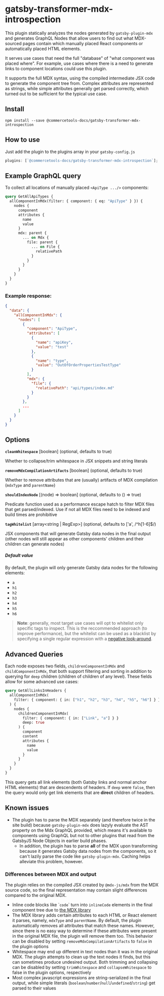 # gatsby-transformer-mdx-introspection

This plugin statically analyzes the nodes generated by `gatsby-plugin-mdx` and generates GraphQL Nodes that allow users to find out what MDX-sourced pages contain which manually placed React components or automatically placed HTML elements.

It serves use cases that need the full "database" of "what component was placed where". For example, use cases where there is a need to generate links to component locations could use this plugin.

It supports the full MDX syntax, using the compiled intermediate JSX code to generate the component tree from. Complex attributes are represented as strings, while simple attributes generally get parsed correctly, which turned out to be sufficient for the typical use case.

## Install

```
npm install --save @commercetools-docs/gatsby-transformer-mdx-introspection
```

## How to use

Just add the plugin to the plugins array in your `gatsby-config.js`

```js
plugins: [`@commercetools-docs/gatsby-transformer-mdx-introspection`];
```

## Example GraphQL query

To collect all locations of manually placed `<ApiType .../>` components:

```graphql
query GetAllApiTypes {
  allComponentInMdx(filter: { component: { eq: "ApiType" } }) {
    nodes {
      component
      attributes {
        name
        value
      }
      mdx: parent {
        ... on Mdx {
          file: parent {
            ... on File {
              relativePath
            }
          }
        }
      }
    }
  }
}
```

### Example response:

```json
{
  "data": {
    "allComponentInMdx": {
      "nodes": [
        {
          "component": "ApiType",
          "attributes": [
            {
              "name": "apiKey",
              "value": "test"
            },
            {
              "name": "type",
              "value": "OutOfOrderPropertiesTestType"
            }
          ],
          "mdx": {
            "file": {
              "relativePath": "api/types/index.md"
            }
          }
        },
        ...
      ]
    }
  }
}
```

## Options

**`cleanWhitespace`** [boolean] (optional, defaults to true)

Whether to collapse/trim whitespace in JSX snippets and string literals

**`removeMdxCompilationArtifacts`** [boolean] (optional, defaults to true)

Whether to remove attributes that are (usually) artifacts of MDX compilation (`mdxType` and `parentName`)

**`shouldIndexNode`** [(node) ⇒ boolean] (optional, defaults to () ⇒ true)

Predicate function used as a performance escape hatch to filter MDX files that get parsed/indexed. Use if not all MDX files need to be indexed and build times are prohibitive

**`tagWhitelist`** [array\<string | RegExp>] (optional, defaults to ['a', /^h[1-6]\$/)

JSX components that will generate Gatsby data nodes in the final output (other nodes will still appear as other components' children and their children can generate nodes)

##### Default value

By default, the plugin will only generate Gatsby data nodes for the following elements:

- `a`
- `h1`
- `h2`
- `h3`
- `h4`
- `h5`
- `h6`

> **Note**: generally, most target use cases will opt to whitelist only specific tags to inspect. This is the reccommended approach (to improve performance), but the whitelist can be used as a blacklist by specifying a single regular expression with a [negative look-around](https://www.regular-expressions.info/lookaround.html).

## Advanced Queries

Each node exposes two fields, `childrenComponentInMdx` and `childComponentInMdx`, that both support filtering and sorting in addition to querying for `deep` children (children of children of any level). These fields allow for some advanced use cases:

```graphql
query GetAllLinksInHeaders {
  allComponentInMdx(
    filter: { component: { in: ["h1", "h2", "h3", "h4", "h5", "h6"] } }
  ) {
    nodes {
      childrenComponentInMdx(
        filter: { component: { in: ["Link", "a"] } }
        deep: true
      ) {
        component
        content
        attributes {
          name
          value
        }
      }
    }
  }
}
```

This query gets all link elements (both Gatsby links and normal anchor HTML elements) that are descendents of headers. If `deep` were `false`, then the query would only get link elements that are **direct** children of headers.

## Known issues

- The plugin has to parse the MDX separately (and therefore twice in the site build) because `gatsby-plugin-mdx` does lazyly evaluate the AST property on the Mdx GraphQL provided, which means it's available to components using GraphQL but not to other plugins that read from the GatsbyJS Node Objects in earlier build phases.
  - In addition, the plugin has to parse **all** of the MDX upon transforming because it generates Gatsby data nodes from the components, so it can't lazily parse the code like `gatsby-plugin-mdx`. Caching helps alleviate this problem, however.

### Differences between MDX and output

The plugin relies on the compiled JSX created by `@mdx-js/mdx` from the MDX source code, so the final representation may contain slight differences compared to the original MDX.

- Inline code blocks like \``code`\` turn into `inlineCode` elements in the final component tree due to [the MDX library](https://mdxjs.com/getting-started#working-with-components)
- The MDX library adds certain attributes to each HTML or React element it parses, namely, `mdxType` and `parentName`. By default, the plugin automatically removes all attributes that match these names. However, since there is no easy way to determine if these attributes were present in the original MDX file, the plugin will remove them too. This behavior can be disabled by setting `removeMdxCompilationArtifacts` to `false` in the plugin options
- Whitespace may end up different in text nodes than it was in the original MDX. The plugin attempts to clean up the text nodes it finds, but this can sometimes produce undesired output. Both trimming and collapsing can be disabled by setting `trimWhitespace` and `collapseWhitespace` to false in the plugin options, respectively
- Most complex javascript expressions are string-serialized in the final output, while simple literals (`boolean`/`number`/`null`/`undefined`/`string`) get parsed to their values
